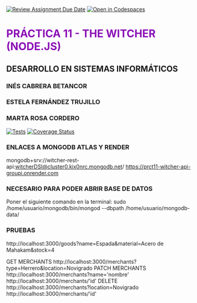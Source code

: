 [![Review Assignment Due Date](https://classroom.github.com/assets/deadline-readme-button-22041afd0340ce965d47ae6ef1cefeee28c7c493a6346c4f15d667ab976d596c.svg)](https://classroom.github.com/a/iigoPlD8)
[![Open in Codespaces](https://classroom.github.com/assets/launch-codespace-2972f46106e565e64193e422d61a12cf1da4916b45550586e14ef0a7c637dd04.svg)](https://classroom.github.com/open-in-codespaces?assignment_repo_id=19295153)

# <span style="color: #8b0fb6;">PRÁCTICA 11 - THE WITCHER (NODE.JS)</span>
## DESARROLLO EN SISTEMAS INFORMÁTICOS 
### INÉS CABRERA BETANCOR
### ESTELA FERNÁNDEZ TRUJILLO
### MARTA ROSA CORDERO

[![Tests](https://github.com/ULL-ESIT-INF-DSI-2425/prct11-witcher-api-groupi/actions/workflows/ci.yml/badge.svg)](https://github.com/ULL-ESIT-INF-DSI-2425/prct11-witcher-api-groupi/actions/workflows/ci.yml)
[![Coverage Status](https://coveralls.io/repos/github/ULL-ESIT-INF-DSI-2425/prct11-witcher-api-groupi/badge.svg?branch=main)](https://coveralls.io/github/ULL-ESIT-INF-DSI-2425/prct11-witcher-api-groupi?branch=main)

### ENLACES A MONGODB ATLAS Y RENDER
mongodb+srv://witcher-rest-api:witcherDSI@cluster0.kix0nrc.mongodb.net/
https://prct11-witcher-api-groupi.onrender.com

### NECESARIO PARA PODER ABRIR BASE DE DATOS
Poner el siguiente comando en la terminal:
sudo /home/usuario/mongodb/bin/mongod --dbpath /home/usuario/mongodb-data/

### PRUEBAS
http://localhost:3000/goods?name=Espada&material=Acero de Mahakam&stock=4

GET MERCHANTS
http://localhost:3000/merchants?type=Herrero&location=Novigrado
PATCH MERCHANTS
http://localhost:3000/merchants?name='nombre'
http://localhost:3000/merchants/'id'
DELETE
http://localhost:3000/merchants?location=Novigrado
http://localhost:3000/merchants/'id'